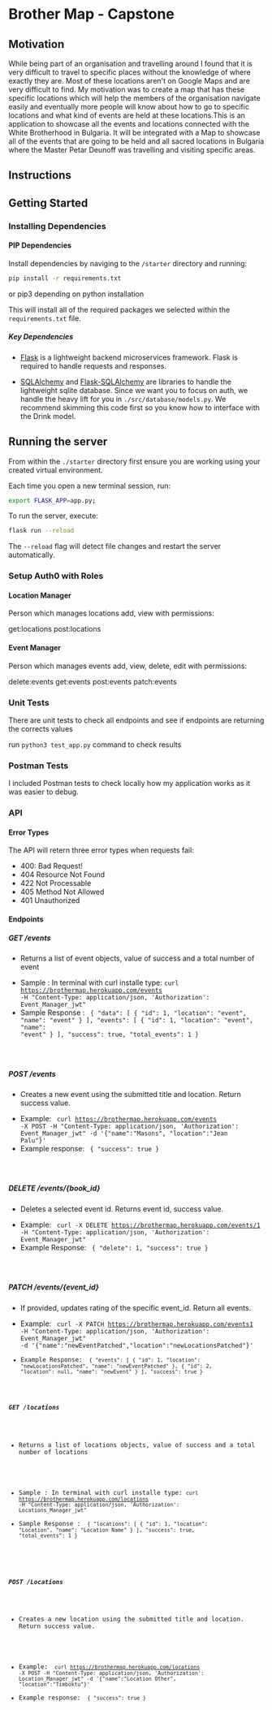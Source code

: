 # Brother Map - Capstone 

## Motivation
While being part of an organisation and travelling around I found that it is very difficult to travel to specific places without the knowledge of where exactly they are. Most of these locations aren't on Google Maps and are very difficult to find. My motivation was to create a map that has these specific locations which will help the members of the organisation navigate easily and eventually more people will know about how to go to specific locations and what kind of events are held at these locations.This is an application to showcase all the events and locations connected with the White Brotherhood in Bulgaria. It will be integrated with a Map to showcase all
of the events that are going to be held and all sacred locations in Bulgaria where the Master Petar Deunoff was travelling and visiting specific areas.

## Instructions

## Getting Started

### Installing Dependencies

#### PIP Dependencies

Install dependencies by naviging to the `/starter` directory and running:

```bash
pip install -r requirements.txt
```
or pip3 depending on python installation

This will install all of the required packages we selected within the `requirements.txt` file.

##### Key Dependencies

- [Flask](http://flask.pocoo.org/)  is a lightweight backend microservices framework. Flask is required to handle requests and responses.

- [SQLAlchemy](https://www.sqlalchemy.org/) and [Flask-SQLAlchemy](https://flask-sqlalchemy.palletsprojects.com/en/2.x/) are libraries to handle the lightweight sqlite database. Since we want you to focus on auth, we handle the heavy lift for you in `./src/database/models.py`. We recommend skimming this code first so you know how to interface with the Drink model.


## Running the server

From within the `./starter` directory first ensure you are working using your created virtual environment.

Each time you open a new terminal session, run:

```bash
export FLASK_APP=app.py;
```

To run the server, execute:

```bash
flask run --reload
```

The `--reload` flag will detect file changes and restart the server automatically.

### Setup Auth0 with Roles

#### Location Manager
Person which manages locations add, view with permissions:

get:locations
post:locations

#### Event Manager
Person which manages events add, view, delete, edit with permissions:

delete:events
get:events
post:events
patch:events


### Unit Tests

There are unit tests to check all endpoints and see if endpoints are returning the corrects values

run `python3 test_app.py` command to check results

### Postman Tests

I included Postman tests to check locally how my application works as it was easier to debug.


### API

#### Error Types
The API will retern three error types when requests fail:
* 400: Bad Request!
* 404 Resource Not Found
* 422 Not Processable
* 405 Method Not Allowed
* 401 Unauthorized

#### Endpoints

##### GET /events
- Returns a list of event objects, value of success and a total number of event
* Sample : In terminal with curl installe type: <code>curl https://brothermap.herokuapp.com/events -H "Content-Type: application/json, 'Authorization': Event_Manager_jwt"</code>
* Sample Response : <code>
  {
    "data": [
        {
            "id": 1,
            "location": "event",
            "name": "event"
        }
    ],
    "events": [
        {
            "id": 1,
            "location": "event",
            "name": "event"
        }
    ],
    "success": true,
    "total_events": 1
}
</code>

##### POST /events
- Creates a new event using the submitted title and location. Return success value.
* Example: <code> curl https://brothermap.herokuapp.com/events -X POST -H "Content-Type: application/json, 'Authorization': Event_Manager_jwt" -d '{"name":"Masons", "location":"Jean Palu"}'</code>
* Example response: <code>
  {
    "success": true
}
</code>

##### DELETE /events/{book_id}
- Deletes a selected event id. Returns event id, success value.
* Example: <code> curl -X DELETE https://brothermap.herokuapp.com/events/1 -H "Content-Type: application/json, 'Authorization': Event_Manager_jwt"</code>
* Example Response: <code> 
  {
    "delete": 1,
    "success": true
}
</code>

##### PATCH /events/{event_id}
- If provided, updates rating of the specific event_id. Return all events.
* Example: <code> curl -X PATCH https://brothermap.herokuapp.com/events1 -H "Content-Type: application/json, 'Authorization': Event_Manager_jwt" -d '{"name":"newEventPatched","location":"newLocationsPatched"}'
* Example Response: <code>
  {
    "events": [
        {
            "id": 1,
            "location": "newLocationsPatched",
            "name": "newEventPatched"
        },
        {
            "id": 2,
            "location": null,
            "name": "newEvent"
        }
    ],
    "success": true
}
  </code>
##### GET /locations
- Returns a list of locations objects, value of success and a total number of locations
* Sample : In terminal with curl installe type: <code>curl https://brothermap.herokuapp.com/locations -H "Content-Type: application/json, 'Authorization': Locations_Manager_jwt"</code>
* Sample Response : <code>
  {
    "locations": [
        {
            "id": 1,
            "location": "Location",
            "name": "Location Name"
        }
    ],
    "success": true,
    "total_events": 1
}
</code>

##### POST /Locations
- Creates a new location using the submitted title and location. Return success value.
* Example: <code> curl https://brothermap.herokuapp.com/locations -X POST -H "Content-Type: application/json, 'Authorization': Location_Manager_jwt" -d '{"name":"Location Other", "location":"Timboktu"}'</code>
* Example response: <code>
  {
    "success": true
}
</code>

  
 
